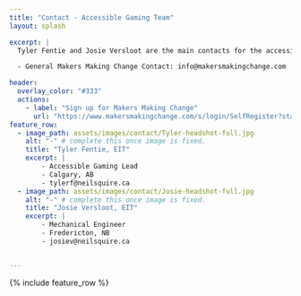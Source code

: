 ```yaml
---
title: "Contact - Accessible Gaming Team"
layout: splash

excerpt: |
  Tyler Fentie and Josie Versloot are the main contacts for the accessible gaming team at MMC. See their contact information below.

  - General Makers Making Change Contact: info@makersmakingchange.com

header:
  overlay_color: "#333"
  actions:
    - label: "Sign up for Makers Making Change"
      url: "https://www.makersmakingchange.com/s/login/SelfRegister?startURL=%2Fs%2Fadaptive-gaming%3Ft%3D1706657381300" # direct link to download the Main branch
feature_row:
  - image_path: assets/images/contact/Tyler-headshot-full.jpg
    alt: "-" # complete this once image is fixed.
    title: "Tyler Fentie, EIT"
    excerpt: |
        - Accessible Gaming Lead
        - Calgary, AB
        - tylerf@neilsquire.ca
  - image_path: assets/images/contact/Josie-headshot-full.jpg
    alt: "-" # complete this once image is fixed.
    title: "Josie Versloot, EIT"
    excerpt: |
        - Mechanical Engineer
        - Fredericton, NB
        - josiev@neilsquire.ca


---
```



{% include feature_row %}